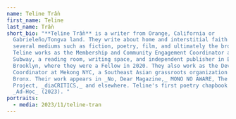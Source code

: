 ```yaml
---
name: Teline Trần
first_name: Teline
last_name: Trần
short_bio: "**Teline Trần** is a writer from Orange, California or
  Gabrieleño/Tongva land. They write about home and interstitial faith via
  several mediums such as fiction, poetry, film, and ultimately the browser.
  Teline works as the Membership and Community Engagement Coordinator at Wendy’s
  Subway, a reading room, writing space, and independent publisher in Bushwick,
  Brooklyn, where they were a Fellow in 2020. They also work as the Development
  Coordinator at Mekong NYC, a Southeast Asian grassroots organization in the
  Bronx. Their work appears in _No, Dear Magazine,_ MONO NO AWARE, The Poetry
  Project, _diaCRITICS,_ and elsewhere. Teline's first poetry chapbook is
  _Ad-Học_ (2023). "
portraits:
  - media: 2023/11/teline-tran
---
```

